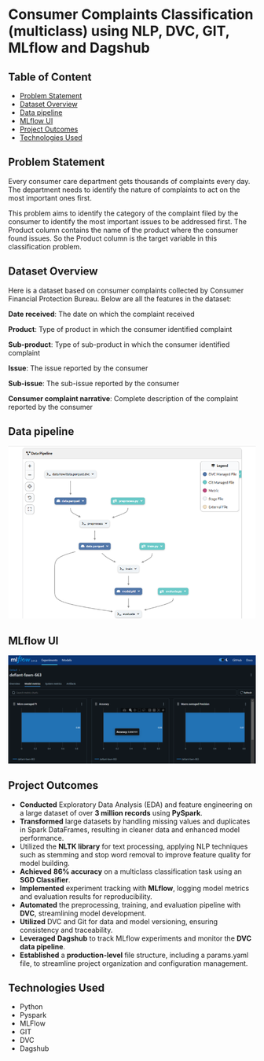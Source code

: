 # Consumer Complaints Classification (multiclass) using NLP, DVC, GIT, MLflow and Dagshub

## Table of Content

- [Problem Statement](#problem-statement)
- [Dataset Overview](#dataset-overview)
- [Data pipeline](#data-pipeline)
- [MLflow UI](#mlflow-ui)
- [Project Outcomes](#project-outcomes)
- [Technologies Used](#technologies-used)

## Problem Statement

Every consumer care department gets thousands of complaints every day. The department needs to identify the nature of complaints to act on the most important ones first.

This problem aims to identify the category of the complaint filed by the consumer to identify the most important issues to be addressed first. The Product column contains the name of the product where the consumer found issues. So the Product column is the target variable in this classification problem.

## Dataset Overview

Here is a dataset based on consumer complaints collected by Consumer Financial Protection Bureau. Below are all the features in the dataset:

**Date received**: The date on which the complaint received

**Product**: Type of product in which the consumer identified complaint

**Sub-product**: Type of sub-product in which the consumer identified complaint

**Issue**: The issue reported by the consumer

**Sub-issue**: The sub-issue reported by the consumer

**Consumer complaint narrative**: Complete description of the complaint reported by the consumer

## Data pipeline

![Alt text](img/datapipeline.png)

## MLflow UI

![Alt text](img/mlflow_ui.png)

## Project Outcomes

- **Conducted** Exploratory Data Analysis (EDA) and feature engineering on a large dataset of over **3 million records** using **PySpark**.
- **Transformed** large datasets by handling missing values and duplicates in Spark DataFrames, resulting in cleaner data and enhanced model performance.
- Utilized the **NLTK library** for text processing, applying NLP techniques such as stemming and stop word removal to improve feature quality for model building.
- **Achieved** **86% accuracy** on a multiclass classification task using an **SGD Classifier**.
- **Implemented** experiment tracking with **MLflow**, logging model metrics and evaluation results for reproducibility.
- **Automated** the preprocessing, training, and evaluation pipeline with **DVC**, streamlining model development.
- **Utilized** DVC and Git for data and model versioning, ensuring consistency and traceability.
- **Leveraged** **Dagshub** to track MLflow experiments and monitor the **DVC data pipeline**.
- **Established** a **production-level** file structure, including a params.yaml file, to streamline project organization and configuration management.

## Technologies Used

- Python
- Pyspark
- MLFlow
- GIT
- DVC
- Dagshub
